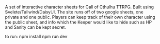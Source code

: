 A set of interactive character sheets for Call of Cthulhu TTRPG. Built using Svelete/Tailwind/DaisyUI. The site runs off of two google sheets, one private and one public. Players can keep track of their own character using the public sheet, and info which the Keeper would like to hide such as HP and Sanity can be kept secret.

to run:
npm install
npm run dev
